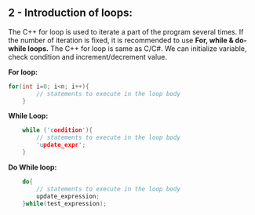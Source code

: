 ## 2 - Introduction of loops:

The C++ for loop is used to iterate a part of the program several times. If the number of iteration is fixed, it is recommended to use **For, while & do-while loops.** The C++ for loop is same as C/C#. We can initialize variable, check condition and increment/decrement value.

**For loop:**
```c++
for(int i=0; i<n; i++){
        // statements to execute in the loop body
    }
```
**While Loop:**
```c++
    while ('condition'){
        // statements to execute in the loop body
        'update_expr';
    }
```
**Do While loop:**
```c++
    do{
        // statements to execute in the loop body
        update_expression;
    }while(test_expression);
```